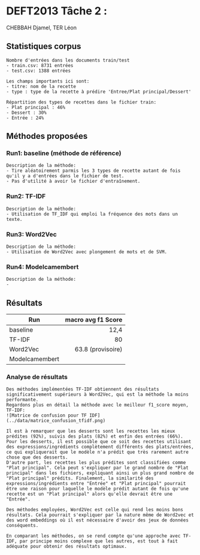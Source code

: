 # DEFT2013 Tâche 2 :

CHEBBAH Djamel, TER Léon

## Statistiques corpus

	Nombre d'entrées dans les documents train/test
	- train.csv: 8731 entrées 
	- test.csv: 1388 entrées

	Les champs importants ici sont:
	- titre: nom de la recette
	- type : type de la recette à prédire 'Entree/Plat principal/Dessert' 

	Répartition des types de recettes dans le fichier train:
	- Plat principal : 46%
	- Dessert : 30%
	- Entrée : 24%
## Méthodes proposées

### Run1: baseline (méthode de référence)

	Description de la méthode:
	- Tire aléatoirement parmis les 3 types de recette autant de fois qu'il y a d'entrées dans le fichier de test. 
	- Pas d'utilité à avoir le fichier d'entraînement.

### Run2: TF-IDF

	Description de la méthode:
	- Utilisation de TF_IDF qui emploi la fréquence des mots dans un texte.

### Run3: Word2Vec

	Description de la méthode:
	- Utilisation de Word2Vec avec plongement de mots et de SVM.

### Run4: Modelcamembert
	Description de la méthode:
	- 

## Résultats

| Run      | macro avg f1 Score |
| -------- | --------:|
| baseline |  12,4 |
| TF-IDF   |  80  |
| Word2Vec   |  63.8 (provisoire)| 
| Modelcamembert   |   |

### Analyse de résultats
	
	Des méthodes implémentées TF-IDF obtiennent des résultats significativement supérieurs à Word2Vec, qui est la méthode la moins performante.
	Regardons plus en détail la méthode avec le meilleur f1_score moyen, TF-IDF:
	![Matrice de confusion pour TF IDF](../data/matrice_confusion_tfidf.png)

	Il est à remarquer que les desserts sont les recettes les mieux prédites (92%), suivis des plats (82%) et enfin des entrées (66%).
	Pour les desserts, il est possible que ce soit des recettes utilisant des expressions/ingrédients complètement différents des plats/entrées, ce qui expliquerait que le modèle n'a prédit que très rarement autre chose que des desserts.
	D'autre part, les recettes les plus prédites sont classifiées comme "Plat principal". Cela peut s'expliquer par le grand nombre de "Plat principal" dans les fichiers, expliquant ainsi un plus grand nombre de "Plat principal" prédits. Finalement, la similarité des expressions/ingrédients entre "Entrée" et "Plat principal" pourrait être une raison pour laquelle le modèle prédit autant de fois qu'une recette est un "Plat principal" alors qu'elle devrait être une "Entrée".

	Des méthodes employées, Word2Vec est celle qui rend les moins bons résultats. Cela pourrait s'expliquer par la nature même de Word2vec et des word embeddings où il est nécessaire d'avoir des jeux de données conséquents.

	En comparant les méthodes, on se rend compte qu'une approche avec TF-IDF, par principe moins complexe que les autres, est tout à fait adéquate pour obtenir des résultats optimaux.

